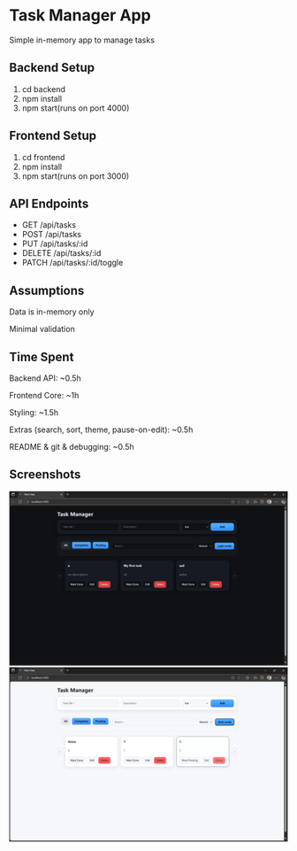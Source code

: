 # Task Manager App

Simple in-memory app to manage tasks

## Backend Setup
1. cd backend
2. npm install
3. npm start(runs on port 4000)
## Frontend Setup
1. cd frontend
2. npm install
3. npm start(runs on port 3000)
## API Endpoints
- GET /api/tasks
- POST /api/tasks
- PUT /api/tasks/:id
- DELETE /api/tasks/:id
- PATCH /api/tasks/:id/toggle
## Assumptions

Data is in-memory only 

Minimal validation 

## Time Spent
Backend API: ~0.5h

Frontend Core: ~1h

Styling: ~1.5h

Extras (search, sort, theme, pause-on-edit): ~0.5h

README & git & debugging: ~0.5h

## Screenshots
![alt text](<Screenshot 2025-08-18 184458.png>)
![alt text](<Screenshot 2025-08-18 184516.png>)
